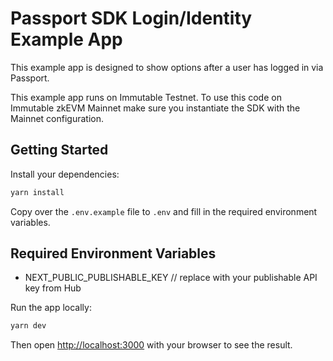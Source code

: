 # Passport SDK Login/Identity Example App

This example app is designed to show options after a user has logged in via Passport. 

This example app runs on Immutable Testnet. To use this code on Immutable zkEVM Mainnet make sure you instantiate the SDK with the Mainnet configuration.

## Getting Started

Install your dependencies:

```bash
yarn install
```

Copy over the `.env.example` file to `.env` and fill in the required environment variables.

## Required Environment Variables

- NEXT_PUBLIC_PUBLISHABLE_KEY // replace with your publishable API key from Hub

Run the app locally:

```bash
yarn dev
```

Then open [http://localhost:3000](http://localhost:3000) with your browser to see the result.